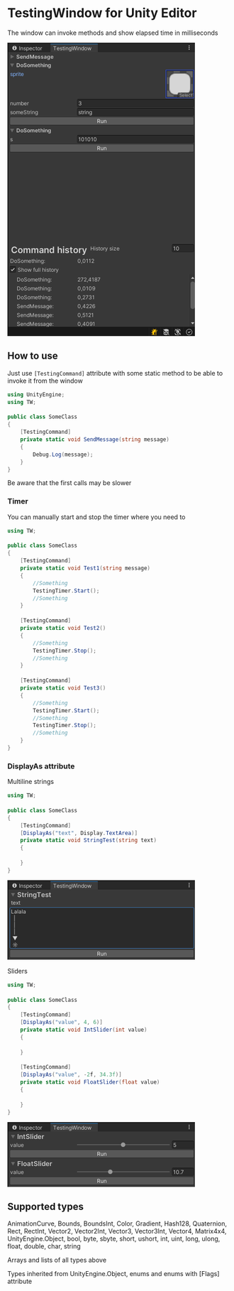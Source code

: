 # TestingWindow for Unity Editor
The window can invoke methods and show elapsed time in milliseconds
<p align="left">
  <img src="Images/window.png">
</p>

## How to use
Just use `[TestingCommand]` attribute with some static method to be able to invoke it from the window

```csharp
using UnityEngine;
using TW;

public class SomeClass
{
    [TestingCommand]
    private static void SendMessage(string message)
    {
        Debug.Log(message);
    }
}
```

Be aware that the first calls may be slower

### Timer
You can manually start and stop the timer where you need to
```csharp
using TW;

public class SomeClass
{
    [TestingCommand]
    private static void Test1(string message)
    {
        //Something
        TestingTimer.Start();
        //Something
    }

    [TestingCommand]
    private static void Test2()
    {
        //Something
        TestingTimer.Stop();
        //Something
    }

    [TestingCommand]
    private static void Test3()
    {
        //Something
        TestingTimer.Start();
        //Something
        TestingTimer.Stop();
        //Something
    }
}
```

### DisplayAs attribute
Multiline strings
```csharp
using TW;

public class SomeClass
{
    [TestingCommand]
    [DisplayAs("text", Display.TextArea)]
    private static void StringTest(string text)
    {

    }
}
```
<p align="left">
  <img src="Images/Multiline.png">
</p>

Sliders
```csharp
using TW;

public class SomeClass
{
    [TestingCommand]
    [DisplayAs("value", 4, 6)]
    private static void IntSlider(int value)
    {

    }

    [TestingCommand]
    [DisplayAs("value", -2f, 34.3f)]
    private static void FloatSlider(float value)
    {

    }
}
```
<p align="left">
  <img src="Images/Sliders.png">
</p>

## Supported types
AnimationCurve, Bounds, BoundsInt, Color, Gradient, Hash128, Quaternion, Rect,
RectInt, Vector2, Vector2Int, Vector3, Vector3Int, Vector4, Matrix4x4, UnityEngine.Object,
bool, byte, sbyte, short, ushort, int, uint, long, ulong, float, double, char, string

Arrays and lists of all types above

Types inherited from UnityEngine.Object,
enums and enums with [Flags] attribute
